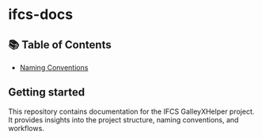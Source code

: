 # ifcs-docs

## 📚 Table of Contents

- [Naming Conventions](docs/ifcs-naming-conventions.md)

## Getting started

This repository contains documentation for the IFCS GalleyXHelper project.  
It provides insights into the project structure, naming conventions, and workflows.

